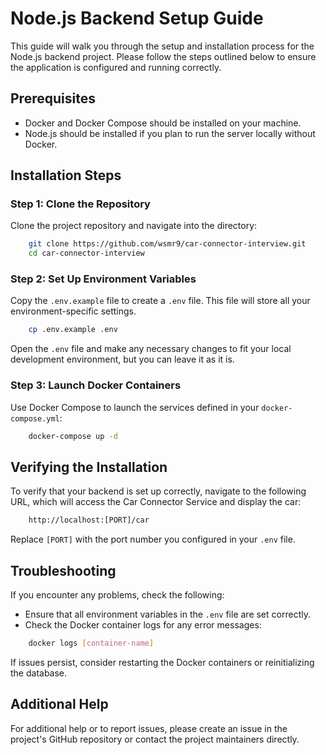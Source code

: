 # Node.js Backend Setup Guide

This guide will walk you through the setup and installation process for the Node.js backend project. Please follow the steps outlined below to ensure the application is configured and running correctly.

## Prerequisites

- Docker and Docker Compose should be installed on your machine.
- Node.js should be installed if you plan to run the server locally without Docker.

## Installation Steps

### Step 1: Clone the Repository

Clone the project repository and navigate into the directory:

```bash
    git clone https://github.com/wsmr9/car-connector-interview.git
    cd car-connector-interview
```

### Step 2: Set Up Environment Variables

Copy the `.env.example` file to create a `.env` file. This file will store all your environment-specific settings.

```bash
    cp .env.example .env
```

Open the `.env` file and make any necessary changes to fit your local development environment, but you can leave it as it is.


### Step 3: Launch Docker Containers


Use Docker Compose to launch the services defined in your `docker-compose.yml`:

```bash
    docker-compose up -d
```


Verifying the Installation
--------------------------

To verify that your backend is set up correctly, navigate to the following URL, which will access the Car Connector Service and display the car:

```bash
    http://localhost:[PORT]/car
```

Replace `[PORT]` with the port number you configured in your `.env` file.

Troubleshooting
---------------

If you encounter any problems, check the following:
- Ensure that all environment variables in the `.env` file are set correctly.
- Check the Docker container logs for any error messages:

```bash
    docker logs [container-name]
```

If issues persist, consider restarting the Docker containers or reinitializing the database.

Additional Help
---------------

For additional help or to report issues, please create an issue in the project's GitHub repository or contact the project maintainers directly.
